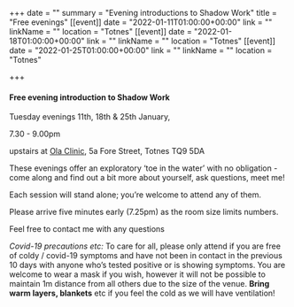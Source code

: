 +++
date = ""
summary = "Evening introductions to Shadow Work"
title = "Free evenings"
[[event]]
date = "2022-01-11T01:00:00+00:00"
link = ""
linkName = ""
location = "Totnes"
[[event]]
date = "2022-01-18T01:00:00+00:00"
link = ""
linkName = ""
location = "Totnes"
[[event]]
date = "2022-01-25T01:00:00+00:00"
link = ""
linkName = ""
location = "Totnes"

+++
#### Free evening introduction to Shadow Work

Tuesday evenings 11th, 18th & 25th January,

7\.30 - 9.00pm

upstairs at [Ola Clinic](http://www.totneschiropractic.co.uk/), 5a Fore Street, Totnes TQ9 5DA

These evenings offer an exploratory ‘toe in the water’ with no obligation - come along and find out a bit more about yourself, ask questions, meet me!

Each session will stand alone; you’re welcome to attend any of them.

Please arrive five minutes early (7.25pm) as the room size limits numbers.

Feel free to contact me with any questions

_Covid-19 precautions etc:_ To care for all, please only attend if you are free of coldy / covid-19 symptoms and have not been in contact in the previous 10 days with anyone who’s tested positive or is showing symptoms. You are welcome to wear a mask if you wish, however it will not be possible to maintain 1m distance from all others due to the size of the venue. **Bring warm layers, blankets** etc if you feel the cold as we will have ventilation!